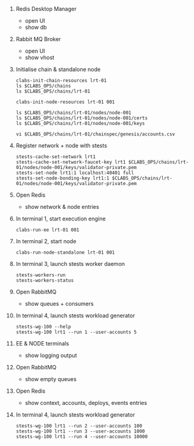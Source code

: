 1. Redis Desktop Manager

    - open UI
    - show db

2. Rabbit MQ Broker

    - open UI
    - show vhost 

3.  Initialise chain & standalone node

    ```
    clabs-init-chain-resources lrt-01
    ls $CLABS_OPS/chains
    ls $CLABS_OPS/chains/lrt-01    

    clabs-init-node-resources lrt-01 001

    ls $CLABS_OPS/chains/lrt-01/nodes/node-001
    ls $CLABS_OPS/chains/lrt-01/nodes/node-001/certs
    ls $CLABS_OPS/chains/lrt-01/nodes/node-001/keys

    vi $CLABS_OPS/chains/lrt-01/chainspec/genesis/accounts.csv        
    ```

4.  Register network + node with stests

    ```
    stests-cache-set-network lrt1
    stests-cache-set-network-faucet-key lrt1 $CLABS_OPS/chains/lrt-01/nodes/node-001/keys/validator-private.pem
    stests-set-node lrt1:1 localhost:40401 full
    stests-set-node-bonding-key lrt1:1 $CLABS_OPS/chains/lrt-01/nodes/node-001/keys/validator-private.pem
    ```

5. Open Redis 

    - show network & node entries

6.  In terminal 1, start execution engine

    ```
    clabs-run-ee lrt-01 001
    ```

7.  In terminal 2, start node

    ```
    clabs-run-node-standalone lrt-01 001
    ```

8. In terminal 3, launch stests worker daemon

    ```
    stests-workers-run
    stests-workers-status
    ```

9. Open RabbitMQ 

    - show queues + consumers

10. In terminal 4, launch stests workload generator

    ```
    stests-wg-100 --help
    stests-wg-100 lrt1 --run 1 --user-accounts 5
    ```

11. EE & NODE terminals

    - show logging output

12. Open RabbitMQ 

    - show empty queues

13. Open Redis

    - show context, accounts, deploys, events entries

14. In terminal 4, launch stests workload generator

    ```
    stests-wg-100 lrt1 --run 2 --user-accounts 100
    stests-wg-100 lrt1 --run 3 --user-accounts 1000
    stests-wg-100 lrt1 --run 4 --user-accounts 10000
    ```
